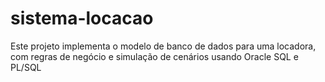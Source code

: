 # sistema-locacao
Este projeto implementa o modelo de banco de dados para uma locadora, com regras de negócio e simulação de cenários usando Oracle SQL e PL/SQL
